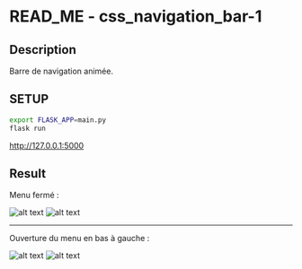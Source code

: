 # READ_ME - css_navigation_bar-1
## Description
Barre de navigation animée.

## SETUP 
```bash
export FLASK_APP=main.py
flask run
```
http://127.0.0.1:5000

## Result 

Menu fermé :

![alt text](https://zupimages.net/up/22/24/kmmd.png) ![alt text](https://zupimages.net/up/22/24/bflf.png)


---

Ouverture du menu en bas à gauche :

![alt text](https://zupimages.net/up/22/24/vrnb.png) ![alt text](https://zupimages.net/up/22/24/4azo.png)
